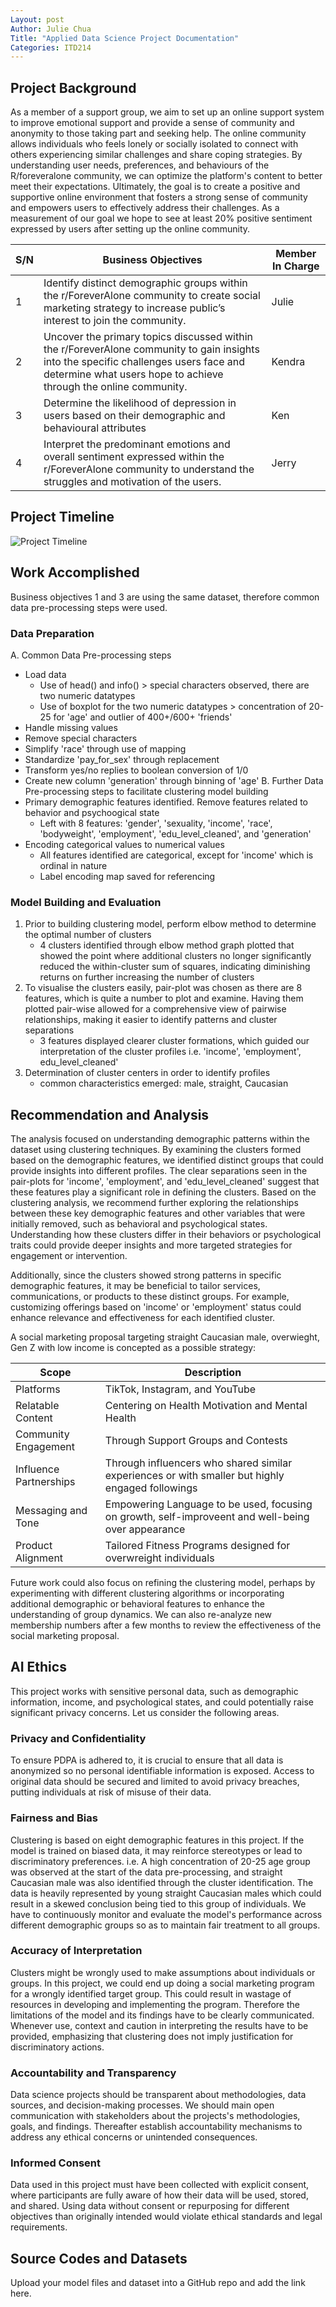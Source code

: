 ```yaml
---
Layout: post
Author: Julie Chua
Title: "Applied Data Science Project Documentation"
Categories: ITD214
---
```


## Project Background
As a member of a support group, we aim to set up an online support system to improve emotional support and provide a sense of community and anonymity to those taking part and seeking help.
The online community allows individuals who feels lonely or socially isolated to connect with others experiencing similar challenges and share coping strategies.
By understanding user needs, preferences, and behaviours of the R/foreveralone community, we can optimize the platform's content to better meet their expectations. 
Ultimately, the goal is to create a positive and supportive online environment that fosters a strong sense of community and empowers users to effectively address their challenges. 
As a measurement of our goal we hope to see at least 20% positive sentiment expressed by users after setting up the online community.

S/N| Business Objectives   | Member In Charge              
-- | --------------------- | --------------------- 
1  | Identify distinct demographic groups within the r/ForeverAlone community to create social marketing strategy to increase public’s interest to join the community. | Julie    
2  | Uncover the primary topics discussed within the r/ForeverAlone community to gain insights into the specific challenges users face and determine what users hope to achieve through the online community. | Kendra 
3  | Determine the likelihood of depression in users based on their demographic and behavioural attributes | Ken
4  | Interpret the predominant emotions and overall sentiment expressed within the r/ForeverAlone community to understand the struggles and motivation of the users. | Jerry

## Project Timeline
![Project Timeline](https://github.com/user-attachments/assets/397561ec-046e-4169-bd18-70451354e29a)

## Work Accomplished
Business objectives 1 and 3 are using the same dataset, therefore common data pre-processing steps were used.

### Data Preparation
A. Common Data Pre-processing steps
- Load data
  - Use of head() and info() > special characters observed, there are two numeric datatypes
  - Use of boxplot for the two numeric datatypes > concentration of 20-25 for 'age' and outlier of 400+/600+ 'friends'
- Handle missing values
- Remove special characters
- Simplify 'race' through use of mapping
- Standardize 'pay_for_sex' through replacement
- Transform yes/no replies to boolean conversion of 1/0
- Create new column 'generation' through binning of 'age'
B.  Further Data Pre-processing steps to facilitate clustering model building
- Primary demographic features identified. Remove features related to behavior and psychoogical state
  - Left with 8 features: 'gender', 'sexuality, 'income', 'race', 'bodyweight', 'employment', 'edu_level_cleaned', and 'generation'
- Encoding categorical values to numerical values
  - All features identified are categorical, except for 'income' which is ordinal in nature
  - Label encoding map saved for referencing

### Model Building and Evaluation
1. Prior to building clustering model, perform elbow method to determine the optimal number of clusters
   - 4 clusters identified through elbow method graph plotted that showed the point where additional clusters no longer significantly reduced the within-cluster sum of squares, indicating diminishing returns on further increasing the number of clusters
2. To visualise the clusters easily, pair-plot was chosen as there are 8 features, which is quite a number to plot and examine. Having them plotted pair-wise allowed for a comprehensive view of pairwise relationships, making it easier to identify patterns and cluster separations
   - 3 features displayed clearer cluster formations, which guided our interpretation of the cluster profiles i.e. 'income', 'employment', edu_level_cleaned'
3. Determination of cluster centers in order to identify profiles
   - common characteristics emerged: male, straight, Caucasian

## Recommendation and Analysis
The analysis focused on understanding demographic patterns within the dataset using clustering techniques. By examining the clusters formed based on the demographic features, we identified distinct groups that could provide insights into different profiles. The clear separations seen in the pair-plots for 'income', 'employment', and 'edu_level_cleaned' suggest that these features play a significant role in defining the clusters.
Based on the clustering analysis, we recommend further exploring the relationships between these key demographic features and other variables that were initially removed, such as behavioral and psychological states. Understanding how these clusters differ in their behaviors or psychological traits could provide deeper insights and more targeted strategies for engagement or intervention.

Additionally, since the clusters showed strong patterns in specific demographic features, it may be beneficial to tailor services, communications, or products to these distinct groups. For example, customizing offerings based on 'income' or 'employment' status could enhance relevance and effectiveness for each identified cluster.

A social marketing proposal targeting straight Caucasian male, overwieght, Gen Z with low income is concepted as a possible strategy:

Scope               | Description
----------------------- | --------------------------------------
Platforms               | TikTok, Instagram, and YouTube
Relatable Content       | Centering on Health Motivation and Mental Health
Community Engagement    | Through Support Groups and Contests
Influence Partnerships  | Through influencers who shared similar experiences or with smaller but highly engaged followings
Messaging and Tone      | Empowering Language to be used, focusing on growth, self-improveent and well-being over appearance
Product Alignment       | Tailored Fitness Programs designed for overwreight individuals

Future work could also focus on refining the clustering model, perhaps by experimenting with different clustering algorithms or incorporating additional demographic or behavioral features to enhance the understanding of group dynamics. We can also re-analyze new membership numbers after a few months to review the effectiveness of the social marketing proposal.

## AI Ethics
This project works with sensitive personal data, such as demographic information, income, and psychological states, and could potentially raise significant privacy concerns. Let us consider the following areas.

### Privacy and Confidentiality
To ensure PDPA is adhered to, it is crucial to ensure that all data is anonymized so no personal identifiable information is exposed. Access to original data should be secured and limited to avoid privacy breaches, putting individuals at risk of misuse of their data.

### Fairness and Bias
Clustering is based on eight demographic features in this project. If the model is trained on biased data, it may reinforce stereotypes or lead to discriminatory preferences. i.e. A high concentration of 20-25 age group was observed at the start of the data pre-processing, and straight Caucasian male was also identified through the cluster identification. The data is heavily represented by young straight Caucasian males which could result in a skewed conclusion being tied to this group of individuals. We have to continuously monitor and evaluate the model's performance across different demographic groups so as to maintain fair treatment to all groups.

### Accuracy of Interpretation
Clusters might be wrongly used to make assumptions about individuals or groups. In this project, we could end up doing a social marketing program for a wrongly identified target group. This could result in wastage of resources in developing and implementing the program. Therefore the limitations of the model and its findings have to be clearly communicated. Whenever use, context and caution in interpreting the results have to be provided, emphasizing that clustering does not imply justification for discriminatory actions.

### Accountability and Transparency
Data science projects should be transparent about methodologies, data sources, and decision-making processes. We should main open communication with stakeholders about the projects's methodologies, goals, and findings. Thereafter establish accountability mechanisms to address any ethical concerns or unintended consequences.

### Informed Consent
Data used in this project must have been collected with explicit consent, where participants are fully aware of how their data will be used, stored, and shared. Using data without consent or repurposing for different objectives than originally intended would violate ethical standards and legal requirements.

## Source Codes and Datasets
Upload your model files and dataset into a GitHub repo and add the link here. 
